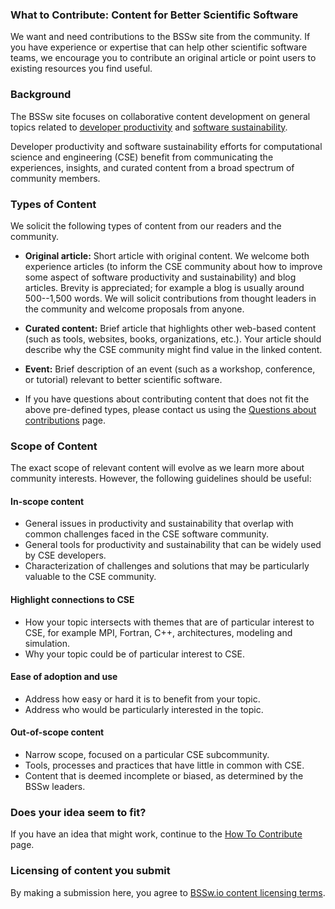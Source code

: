 <!-- start of deck -->
### What to Contribute: Content for Better Scientific Software

We want and need contributions to the BSSw site from the community. If you have experience or expertise that can help other scientific software teams, we encourage you to contribute an original article or point users to existing resources you find useful.
<!-- end of deck -->

<!-- start of body -->
### Background

The BSSw site focuses on collaborative content development on general topics related to [developer productivity](Articles/WhatIsProductivity.md) and [software sustainability](Articles/WhatIsSustainability.md).  

Developer productivity and software sustainability efforts for computational science and engineering (CSE) benefit from communicating the experiences, insights, and curated content from a broad spectrum of community members.

### Types of Content
We solicit the following types of content from our readers and the community.

<!--
- **"What Is" document:** This is a simple document that defines terms and concepts in a particular topic area.  For example, the article could describe terms and concepts related to automated testing.  This kind of document is often helpful as background for "How To" documents that describe testing processes.
  - folder: [Articles](Articles/README.md)
- **"How To" document:** A document that describes a process for improving productivity and sustainability.
  - folder: [Articles](Articles/README.md)
- **Original experience:** An original article (brevity is appreciated) to inform the CSE community about how to improve developer productivity and software sustainability.
  - folder: [Articles](Articles/README.md)
 -->

- **Original article:** Short article with original content.  We welcome both experience articles (to inform the CSE community about how to improve some aspect of software productivity and sustainability) and blog articles. Brevity is appreciated; for example a blog is usually around 500--1,500 words.  We will solicit contributions from thought leaders in the community and welcome proposals from anyone.
 <!--  - folder: [Articles/Blog](Articles/Blog/README.md) -->

- **Curated content:** Brief article that highlights other web-based content (such as tools, websites, books, organizations, etc.). Your article should describe why the CSE community might find value in the linked content.
<!-- - folder: [CuratedContent](CuratedContent/README.md) -->

- **Event:** Brief description of an event (such as a workshop, conference, or tutorial) relevant to better scientific software.

- If you have questions about contributing content that does not fit the above pre-defined types, please contact us using the [Questions about contributions](https://bssw.io/pages/questions-about-contributing-to-better-scientific-software) page.

### Scope of Content
The exact scope of relevant content will evolve as we learn more about community interests.  However, the following guidelines should be useful:

#### In-scope content
- General issues in productivity and sustainability that overlap with common challenges faced in the CSE software community.
- General tools for productivity and sustainability that can be widely used by CSE developers.
- Characterization of challenges and solutions that may be particularly valuable to the CSE community.

#### Highlight connections to CSE
- How your topic intersects with themes that are of particular interest to CSE, for example MPI, Fortran, C++, architectures, modeling and simulation.
- Why your topic could be of particular interest to CSE.

#### Ease of adoption and use
- Address how easy or hard it is to benefit from your topic.
- Address who would be particularly interested in the topic.

#### Out-of-scope content
- Narrow scope, focused on a particular CSE subcommunity.
- Tools, processes and practices that have little in common with CSE.
- Content that is deemed incomplete or biased, as determined by the BSSw leaders.

### Does your idea seem to fit?

If you have an idea that might work, continue to the [How To Contribute](https://bssw.io/pages/how-to-contribute-content-to-better-scientific-software) page.

### Licensing of content you submit

By making a submission here, you agree to [BSSw.io content licensing terms](https://github.com/betterscientificsoftware/bssw.io/blob/main/TERMS.md).

<!-- end of body -->

<!--
Publish: yes    
-->
